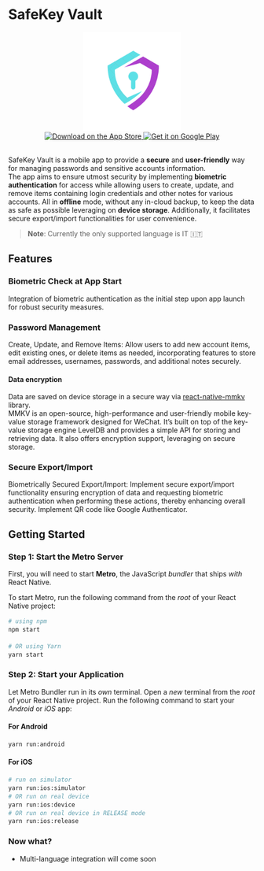 # SafeKey Vault

<div style="text-align:center">
  <img src="src/assets/images/logo/SafeKeyVault-v2-trasparent.png" width="200"/>
</div>

<div style="text-align:center">
    <a href="https://apps.apple.com/it/app/safekey-vault/id6475373999">
        <img height="50" src="https://upload.wikimedia.org/wikipedia/commons/5/51/Download_on_the_App_Store_Badge_IT_RGB_blk.svg" alt="Download on the App Store" />
    </a>
    <a href="https://play.google.com/store/apps/details?id=com.nextappstudio.safekeyvault">
        <img height="50" src="https://upload.wikimedia.org/wikipedia/commons/5/5f/Google_Play_Store_badge_IT.svg" alt="Get it on Google Play"/>
    </a>
</div>
<br />

SafeKey Vault is a mobile app to provide a **secure** and **user-friendly** way for managing passwords and sensitive accounts information.
<br />The app aims to ensure utmost security by implementing **biometric authentication** for access while allowing users to create, update, and remove items containing login credentials and other notes for various accounts.
All in **offline** mode, without any in-cloud backup, to keep the data as safe as possible leveraging on **device storage**.
Additionally, it facilitates secure export/import functionalities for user convenience.

> **Note**: Currently the only supported language is IT 🇮🇹

## Features

### Biometric Check at App Start
Integration of biometric authentication as the initial step upon app launch for robust security measures.

### Password Management
Create, Update, and Remove Items: Allow users to add new account items, edit existing ones, or delete items as needed, incorporating features to store email addresses, usernames, passwords, and additional notes securely.

#### Data encryption
Data are saved on device storage in a secure way via [react-native-mmkv](https://github.com/mrousavy/react-native-mmkv) library.
<br />MMKV is an open-source, high-performance and user-friendly mobile key-value storage framework designed for WeChat. It’s built on top of the key-value storage engine LevelDB and provides a simple API for storing and retrieving data. It also offers encryption support, leveraging on secure storage.


### Secure Export/Import
Biometrically Secured Export/Import: Implement secure export/import functionality ensuring encryption of data and requesting biometric authentication when performing these actions, thereby enhancing overall security. Implement QR code like Google Authenticator.

## Getting Started

### Step 1: Start the Metro Server

First, you will need to start **Metro**, the JavaScript _bundler_ that ships _with_ React Native.

To start Metro, run the following command from the _root_ of your React Native project:

```bash
# using npm
npm start

# OR using Yarn
yarn start
```

### Step 2: Start your Application

Let Metro Bundler run in its _own_ terminal. Open a _new_ terminal from the _root_ of your React Native project. Run the following command to start your _Android_ or _iOS_ app:

#### For Android

```bash
yarn run:android
```

#### For iOS

```bash
# run on simulator
yarn run:ios:simulator
# OR run on real device
yarn run:ios:device
# OR run on real device in RELEASE mode
yarn run:ios:release
```

### Now what?

- Multi-language integration will come soon
